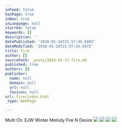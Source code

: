 ```yaml
---
inFeed: false
hasPage: true
inNav: true
inLanguage: null
starred: false
keywords: []
description: ''
datePublished: '2016-01-24T21:57:45.888Z'
dateModified: '2016-01-24T21:57:43.587Z'
title: Fire
author: []
sourcePath: _posts/2016-01-17-fire.md
published: true
authors: []
publisher:
  name: null
  domain: null
  url: null
  favicon: null
url: fire/index.html
_type: WebPage

---
```

Multi Ch. EJW Winter Melody Fire N Desire
![](https://s3-us-west-2.amazonaws.com/the-grid-img/p/89034463db93e17691885dc85fe3e69106df6242.jpg)
![](https://the-grid-user-content.s3-us-west-2.amazonaws.com/ef649fa9-dd06-4721-a8ed-0398db3f1782.jpg)
![](https://the-grid-user-content.s3-us-west-2.amazonaws.com/297b549f-018b-4e3e-a860-d2e2d33c53e3.jpg)
![](https://s3-us-west-2.amazonaws.com/the-grid-img/p/d9dc53a7d92af01805f1aad60b9e8406066551cd.jpg)